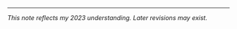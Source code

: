 <div class="epistemic-note">
  <hr>
  <em>This note reflects my 2023 understanding. Later revisions may exist.</em>
</div>